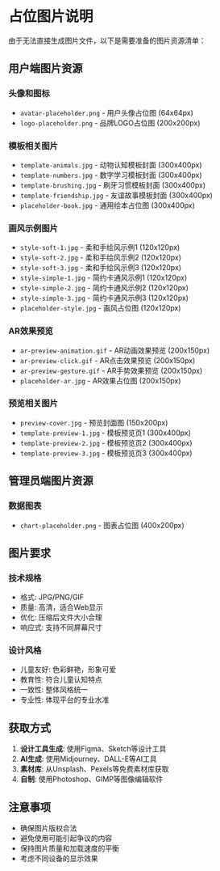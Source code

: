 # 占位图片说明

由于无法直接生成图片文件，以下是需要准备的图片资源清单：

## 用户端图片资源

### 头像和图标
- `avatar-placeholder.png` - 用户头像占位图 (64x64px)
- `logo-placeholder.png` - 品牌LOGO占位图 (200x200px)

### 模板相关图片
- `template-animals.jpg` - 动物认知模板封面 (300x400px)
- `template-numbers.jpg` - 数字学习模板封面 (300x400px)
- `template-brushing.jpg` - 刷牙习惯模板封面 (300x400px)
- `template-friendship.jpg` - 友谊故事模板封面 (300x400px)
- `placeholder-book.jpg` - 通用绘本占位图 (300x400px)

### 画风示例图片
- `style-soft-1.jpg` - 柔和手绘风示例1 (120x120px)
- `style-soft-2.jpg` - 柔和手绘风示例2 (120x120px)
- `style-soft-3.jpg` - 柔和手绘风示例3 (120x120px)
- `style-simple-1.jpg` - 简约卡通风示例1 (120x120px)
- `style-simple-2.jpg` - 简约卡通风示例2 (120x120px)
- `style-simple-3.jpg` - 简约卡通风示例3 (120x120px)
- `placeholder-style.jpg` - 画风占位图 (120x120px)

### AR效果预览
- `ar-preview-animation.gif` - AR动画效果预览 (200x150px)
- `ar-preview-click.gif` - AR点击效果预览 (200x150px)
- `ar-preview-gesture.gif` - AR手势效果预览 (200x150px)
- `placeholder-ar.jpg` - AR效果占位图 (200x150px)

### 预览相关图片
- `preview-cover.jpg` - 预览封面图 (150x200px)
- `template-preview-1.jpg` - 模板预览页1 (300x400px)
- `template-preview-2.jpg` - 模板预览页2 (300x400px)
- `template-preview-3.jpg` - 模板预览页3 (300x400px)

## 管理员端图片资源

### 数据图表
- `chart-placeholder.png` - 图表占位图 (400x200px)

## 图片要求

### 技术规格
- 格式: JPG/PNG/GIF
- 质量: 高清，适合Web显示
- 优化: 压缩后文件大小合理
- 响应式: 支持不同屏幕尺寸

### 设计风格
- 儿童友好: 色彩鲜艳，形象可爱
- 教育性: 符合儿童认知特点
- 一致性: 整体风格统一
- 专业性: 体现平台的专业水准

## 获取方式

1. **设计工具生成**: 使用Figma、Sketch等设计工具
2. **AI生成**: 使用Midjourney、DALL-E等AI工具
3. **素材库**: 从Unsplash、Pexels等免费素材库获取
4. **自制**: 使用Photoshop、GIMP等图像编辑软件

## 注意事项

- 确保图片版权合法
- 避免使用可能引起争议的内容
- 保持图片质量和加载速度的平衡
- 考虑不同设备的显示效果
